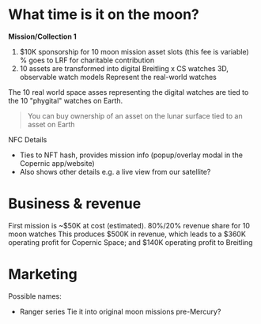 # What time is it on the moon?
**Mission/Collection 1**
1. $10K sponsorship for 10 moon mission asset slots (this fee is variable)
		% goes to LRF for charitable contribution
2. 10 assets are transformed into digital Breitling x CS watches
		3D, observable watch models
		Represent the real-world watches

The 10 real world space asses representing the digital watches are tied to the 10 "phygital" watches on Earth.
> You can buy ownership of an asset on the lunar surface tied to an asset on Earth

NFC Details
* Ties to NFT hash, provides mission info (popup/overlay modal in the Copernic app/website)
* Also shows other details e.g. a live view from our satellite?

# Business & revenue
First mission is ~$50K at cost (estimated). 80%/20% revenue share for 10 moon watches
This produces $500K in revenue, which leads to a $360K operating profit for Copernic Space; and $140K operating profit to Breitling 

# Marketing
Possible names:
* Ranger series
Tie it into original moon missions pre-Mercury?